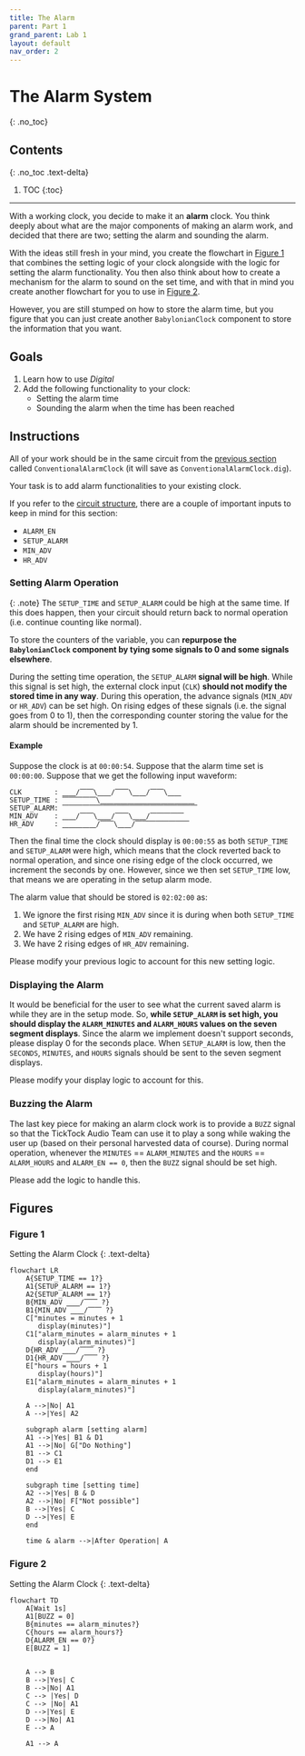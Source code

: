 ```yaml
---
title: The Alarm
parent: Part 1
grand_parent: Lab 1
layout: default
nav_order: 2
---
```


# The Alarm System
{: .no_toc}

## Contents
{: .no_toc .text-delta}

1. TOC
{:toc}

---

With a working clock, you decide to make it an **alarm** clock.
You think deeply about what are the major components of making an alarm work, and decided that there are two; setting the alarm and sounding the alarm.

With the ideas still fresh in your mind, you create the flowchart in [Figure 1](#figure-1) that combines the setting logic of your clock alongside with the logic for setting the alarm functionality.
You then also think about how to create a mechanism for the alarm to sound on the set time, and with that in mind you create another flowchart for you to use in [Figure 2](#figure-2).

However, you are still stumped on how to store the alarm time, but you figure that you can just create another `BabylonianClock` component to store the information that you want.


## Goals

1. Learn how to use *Digital*
2. Add the following functionality to your clock:
    - Setting the alarm time
    - Sounding the alarm when the time has been reached

## Instructions

All of your work should be in the same circuit from the [previous section](/docs/lab1/part1/the_clock) called `ConventionalAlarmClock` (it will save as `ConventionalAlarmClock.dig`).

Your task is to add alarm functionalities to your existing clock.

If you refer to the [circuit structure](/docs/lab1/part1#circuit-structure), there are a couple of important inputs to keep in mind for this section:
- `ALARM_EN`
- `SETUP_ALARM`
- `MIN_ADV`
- `HR_ADV`

### Setting Alarm Operation

{: .note}
The `SETUP_TIME` and `SETUP_ALARM` could be high at the same time.
If this does happen, then your circuit should return back to normal operation (i.e. continue counting like normal).

To store the counters of the variable, you can **repurpose the `BabylonianClock` component by tying some signals to 0 and some signals elsewhere**.

During the setting time operation, the `SETUP_ALARM` **signal will be high**.
While this signal is set high, the external clock input (`CLK`) **should not modify the stored time in any way**.
During this operation, the advance signals (`MIN_ADV` or `HR_ADV`) can be set high.
On rising edges of these signals (i.e. the signal goes from 0 to 1), then the corresponding counter storing the value for the alarm should be incremented by 1.

#### Example

Suppose the clock is at `00:00:54`.
Suppose that the alarm time set is `00:00:00`.
Suppose that we get the following input waveform:

```
CLK        : ⎽⎽/⎺⎺\⎽⎽/⎺⎺\⎽⎽/⎺⎺\⎽⎽
SETUP_TIME : ⎺⎺⎺⎺⎺\⎽⎽⎽⎽⎽⎽⎽⎽⎽⎽⎽⎽⎽⎽
SETUP_ALARM: ⎺⎺⎺⎺⎺⎺⎺⎺⎺⎺⎺⎺⎺⎺⎺⎺⎺⎺⎺⎺
MIN_ADV    : ⎽⎽/⎺⎺\⎽⎽/⎺⎺\⎽⎽/⎺⎺⎺⎺⎺
HR_ADV     : ⎽⎽⎽⎽⎽/⎺⎺\⎽⎽/⎺⎺⎺⎺⎺⎺⎺⎺
```

Then the final time the clock should display is `00:00:55` as both `SETUP_TIME` and `SETUP_ALARM` were high, which means that the clock reverted back to normal operation, and since one rising edge of the clock occurred, we increment the seconds by one.
However, since we then set `SETUP_TIME` low, that means we are operating in the setup alarm mode.

The alarm value that should be stored is `02:02:00` as:
1. We ignore the first rising `MIN_ADV` since it is during when both `SETUP_TIME` and `SETUP_ALARM` are high.
2. We have 2 rising edges of `MIN_ADV` remaining.
3. We have 2 rising edges of `HR_ADV` remaining.

Please modify your previous logic to account for this new setting logic.

### Displaying the Alarm

It would be beneficial for the user to see what the current saved alarm is while they are in the setup mode.
So, **while `SETUP_ALARM` is set high, you should display the `ALARM_MINUTES` and `ALARM_HOURS` values on the seven segment displays**.
Since the alarm we implement doesn't support seconds, please display 0 for the seconds place.
When `SETUP_ALARM` is low, then the `SECONDS`, `MINUTES`, and `HOURS` signals should be sent to the seven segment displays.

Please modify your display logic to account for this.

### Buzzing the Alarm

The last key piece for making an alarm clock work is to provide a `BUZZ` signal so that the TickTock Audio Team can use it to play a song while waking the user up (based on their personal harvested data of course).
During normal operation, whenever the `MINUTES` == `ALARM_MINUTES` and the `HOURS` == `ALARM_HOURS` and `ALARM_EN == 0`, then the `BUZZ` signal should be set high.

Please add the logic to handle this.

## Figures

### Figure 1
Setting the Alarm Clock
{: .text-delta}
```mermaid
flowchart LR
    A{SETUP_TIME == 1?}
    A1{SETUP_ALARM == 1?}
    A2{SETUP_ALARM == 1?}
    B{MIN_ADV ⎽⎽/⎺⎺ ?}
    B1{MIN_ADV ⎽⎽/⎺⎺ ?}
    C["minutes = minutes + 1
       display(minutes)"]
    C1["alarm_minutes = alarm_minutes + 1
       display(alarm_minutes)"]
    D{HR_ADV ⎽⎽/⎺⎺ ?}
    D1{HR_ADV ⎽⎽/⎺⎺ ?}
    E["hours = hours + 1
       display(hours)"]
    E1["alarm_minutes = alarm_minutes + 1
       display(alarm_minutes)"]

    A -->|No| A1
    A -->|Yes| A2

    subgraph alarm [setting alarm]
    A1 -->|Yes| B1 & D1
    A1 -->|No| G["Do Nothing"]
    B1 --> C1
    D1 --> E1
    end 

    subgraph time [setting time]
    A2 -->|Yes| B & D
    A2 -->|No| F["Not possible"]
    B -->|Yes| C
    D -->|Yes| E
    end

    time & alarm -->|After Operation| A
```

### Figure 2 
Setting the Alarm Clock
{: .text-delta}
```mermaid
flowchart TD
    A[Wait 1s]
    A1[BUZZ = 0]
    B{minutes == alarm_minutes?}
    C{hours == alarm_hours?}
    D{ALARM_EN == 0?}
    E[BUZZ = 1]


    A --> B
    B -->|Yes| C
    B -->|No| A1
    C --> |Yes| D
    C --> |No| A1
    D -->|Yes| E
    D -->|No| A1
    E --> A

    A1 --> A
```
